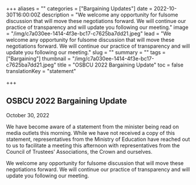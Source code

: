 +++
aliases = ""
categories = ["Bargaining Updates"]
date = 2022-10-30T16:00:00Z
description = "We welcome any opportunity for fulsome discussion that will move these negotiations forward. We will continue our practice of transparency and will update you following our meeting."
image = "/img/c7a030ee-1414-4f3e-bc17-c7625ba7dd21.jpeg"
lead = "We welcome any opportunity for fulsome discussion that will move these negotiations forward. We will continue our practice of transparency and will update you following our meeting."
slug = ""
summary = ""
tags = ["Bargaining"]
thumbnail = "/img/c7a030ee-1414-4f3e-bc17-c7625ba7dd21.jpeg"
title = "OSBCU 2022 Bargaining Update"
toc = false
translationKey = "statement"

+++
## OSBCU 2022 Bargaining Update

October 30, 2022

We have become aware of a statement from the minister being read on media outlets this morning. While we have not received a copy of this statement, representatives from the Ministry of Education have reached out to us to facilitate a meeting this afternoon with representatives from the Council of Trustees’ Associations, the Crown and ourselves.

We welcome any opportunity for fulsome discussion that will move these negotiations forward. We will continue our practice of transparency and will update you following our meeting.